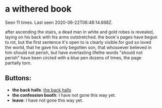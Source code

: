# a withered book

Seen 11 times. Last seen 2020-06-22T06:48:14.668Z.

after ascending the stairs, a dead man in white and gold robes is revealed, laying on his back with his arms outstretched. the book's pages have begun to rot, but the first sentence it's open to is clearly visible.<span class='doc'>for god so loved the world, that he gave his only begotten son, that whosoever believed in him should not perish, but have everlasting life</span>the words "should not perish" have been circled with a blue pen dozens of times, the page partially torn.

## Buttons:

- **the back halls**: [the back halls](the-back-halls-x57ii6.md)
- **the confession booth**: I have not gone this way yet.
- **leave**: I have not gone this way yet.